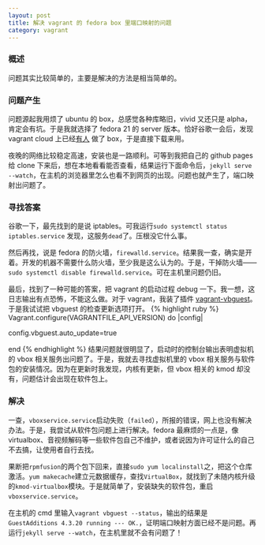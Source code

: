 ```yaml
---
layout: post
title: 解决 vagrant 的 fedora box 里端口映射的问题
category: vagrant
---
```


### 概述
问题其实比较简单的，主要是解决的方法是相当简单的。

### 问题产生
问题源起我用烦了 ubuntu 的 box，总感觉各种库略旧，vivid 又还只是 alpha，肯定会有坑。于是我就选择了 fedora 21 的 server 版本。恰好谷歌一会后，发现 vagrant cloud 上已经[有人][1] 做了 box，于是直接下载来用。

夜晚的网络比较稳定高速，安装也是一路顺利。可等到我把自己的 github pages 给 clone 下来后，想在本地看看能否查看，结果运行下面命令后，`jekyll serve --watch`，在主机的浏览器里怎么也看不到网页的出现。问题也就产生了，端口映射出问题了。

### 寻找答案
谷歌一下，最先找到的是说 iptables。可我运行`sudo systemctl status iptables.service` 发现，这服务`dead`了。压根没它什么事。

然后再找，说是 fedora 的防火墙，`firewalld.service`。结果我一查，确实是开着。开发的机器不需要什么防火墙，至少我是这么认为的。于是，干掉防火墙——`sudo systemctl disable firewalld.service`。可在主机里问题仍旧。

最后，找到了一种可能的答案，把 vagrant 的启动过程 debug 一下。我一想，这日志输出有点恐怖，不能这么做。对于 vagrant，我装了插件 [vagrant-vbguest][2]。于是我试试把 vbguest 的检查更新选项打开。
{% highlight ruby %}
Vagrant.configure(VAGRANTFILE_API_VERSION) do |config|

  config.vbguest.auto_update=true

end
{% endhighlight %}
结果问题就很明显了，启动时的控制台输出表明虚拟机的 vbox 相关服务出问题了。于是，我就去寻找虚拟机里的 vbox 相关服务与软件包的安装情况。因为在更新时我发现，内核有更新，但 vbox 相关的 kmod 却没有，问题估计会出现在软件包上。

### 解决
一查，`vboxservice.service`启动失败（`failed`），所报的错误，网上也没有解决办法。于是，我尝试从软件包问题上进行解决。fedora 最麻烦的一点是，像 virtualbox、音视频解码等一些软件包自己不维护，或者说因为许可证什么的自己不去搞，让使用者自行去找。

果断把`rpmfusion`的两个包下回来，直接`sudo yum localinstall`之，把这个仓库激活。`yum makecache`建立元数据缓存，查找`VirtualBox`，就找到了未随内核升级的`kmod-virtualbox`模块。于是就简单了，安装缺失的软件包，重启`vboxservice.service`。

在主机的 cmd 里输入`vagrant vbguest --status`，输出的结果是`GuestAdditions 4.3.20 running --- OK.`，证明端口映射方面已经不是问题。再运行`jekyll serve --watch`，在主机里就不会有问题了！


[1]: https://vagrantcloud.com/hansode/boxes/fedora-21-server-x86_64
[2]: https://github.com/dotless-de/vagrant-vbguest
